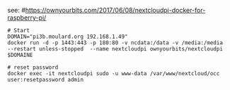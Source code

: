 

see: #https://ownyourbits.com/2017/06/08/nextcloudpi-docker-for-raspberry-pi/

```
# Start
DOMAIN="pi3b.moulard.org 192.168.1.49"
docker run -d -p 1443:443 -p 180:80 -v ncdata:/data -v /media:/media  --restart unless-stopped  --name nextcloudpi ownyourbits/nextcloudpi $DOMAINE

# reset password
docker exec -it nextcloudpi sudo -u www-data /var/www/nextcloud/occ user:resetpassword admin

``` 
